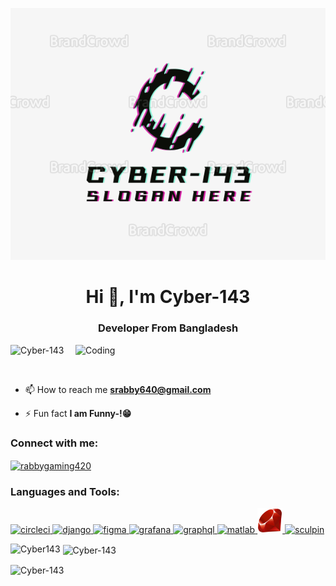 ![Logo](https://github.com/Cyber-143/Cyber-143/blob/main/large.png)
<h1 align="center">Hi 👋, I'm Cyber-143</h1>
<h3 align="center">Developer From Bangladesh</h3>
<img align="right" alt="Coding" width="400" src="https://thumbs.gfycat.com/InsecureRepentantBoar-max-1mb.gif">
<p align="left"> <img src="https://komarev.com/ghpvc/?username=Cyber-143&label=Profile%20views&color=0e75b6&style=flat" alt="Cyber-143" /> </p>

<p align="left"> <a href="https://twitter.com/" target="blank"><img src="https://img.shields.io/twitter/follow/?logo=twitter&style=for-the-badge" alt="" /></a> </p>

- 📫 How to reach me **srabby640@gmail.com**

- ⚡ Fun fact **I am Funny-!😁**

<h3 align="left">Connect with me:</h3>
<p align="left">
<a href="https://www.facebook.com/rabbygaming420" target="blank"><img align="center" src="https://raw.githubusercontent.com/rahuldkjain/github-profile-readme-generator/master/src/images/icons/Social/facebook.svg" alt="rabbygaming420" height="30" width="40" /></a>
</p>

<h3 align="left">Languages and Tools:</h3>
<p align="left"> <a href="https://circleci.com" target="_blank" rel="noreferrer"> <img src="https://www.vectorlogo.zone/logos/circleci/circleci-icon.svg" alt="circleci" width="40" height="40"/> </a> <a href="https://www.djangoproject.com/" target="_blank" rel="noreferrer"> <img src="https://cdn.worldvectorlogo.com/logos/django.svg" alt="django" width="40" height="40"/> </a> <a href="https://www.figma.com/" target="_blank" rel="noreferrer"> <img src="https://www.vectorlogo.zone/logos/figma/figma-icon.svg" alt="figma" width="40" height="40"/> </a> <a href="https://grafana.com" target="_blank" rel="noreferrer"> <img src="https://www.vectorlogo.zone/logos/grafana/grafana-icon.svg" alt="grafana" width="40" height="40"/> </a> <a href="https://graphql.org" target="_blank" rel="noreferrer"> <img src="https://www.vectorlogo.zone/logos/graphql/graphql-icon.svg" alt="graphql" width="40" height="40"/> </a> <a href="https://www.mathworks.com/" target="_blank" rel="noreferrer"> <img src="https://upload.wikimedia.org/wikipedia/commons/2/21/Matlab_Logo.png" alt="matlab" width="40" height="40"/> </a> <a href="https://www.ruby-lang.org/en/" target="_blank" rel="noreferrer"> <img src="https://raw.githubusercontent.com/devicons/devicon/master/icons/ruby/ruby-original.svg" alt="ruby" width="40" height="40"/> </a> <a href="https://sculpin.io/" target="_blank" rel="noreferrer"> <img src="https://gist.githubusercontent.com/vivek32ta/c7f7bf583c1fb1c58d89301ea40f37fd/raw/1782aef8672484698c0dd407f900c4a329ed5bc4/sculpin.svg" alt="sculpin" width="40" height="40"/> </a> </p>

<p><img align="left" src="https://github-readme-stats.vercel.app/api/top-langs?username=Cyber-143&show_icons=true&locale=en&layout=compact" alt="Cyber143" /></p>

<p>&nbsp;<img align="center" src="https://github-readme-stats.vercel.app/api?username=Cyber-143&show_icons=true&locale=en" alt="Cyber-143" /></p>

<p><img align="center" src="https://github-readme-streak-stats.herokuapp.com/?user=Cyber-143&" alt="Cyber-143" /></p>
